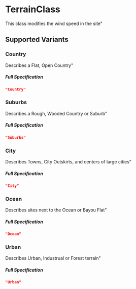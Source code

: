 # TerrainClass

 This class modifies the wind speed in the site"


 ## Supported Variants

###  Country

 Describes a Flat, Open Country"



##### Full Specification
```json
"Country"
```

###  Suburbs

 Describes a Rough, Wooded Country or Suburb"



##### Full Specification
```json
"Suburbs"
```

###  City

 Describes Towns, City Outskirts, and centers of large cities"



##### Full Specification
```json
"City"
```

###  Ocean

 Describes sites next to the Ocean or Bayou Flat"



##### Full Specification
```json
"Ocean"
```

###  Urban

 Describes Urban, Industrual or Forest terrain"



##### Full Specification
```json
"Urban"
```

